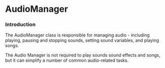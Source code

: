 # AudioManager

### Introduction

The AudioManager class is responsible for managing audio - including playing, pausing and stopping sounds, setting sound variables, and playing songs.

The Audio Manager is not required to play sounds sound effects and songs, but it can simplify a number of common audio-related tasks.

###
